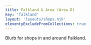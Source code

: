```yaml
---
title: Falkland & Area (Area D)
key: 'falkland'
layout: 'layouts/shops.njk'
eleventyExcludeFromCollections: true
---
```


Blurb for shops in and around Falkland.
